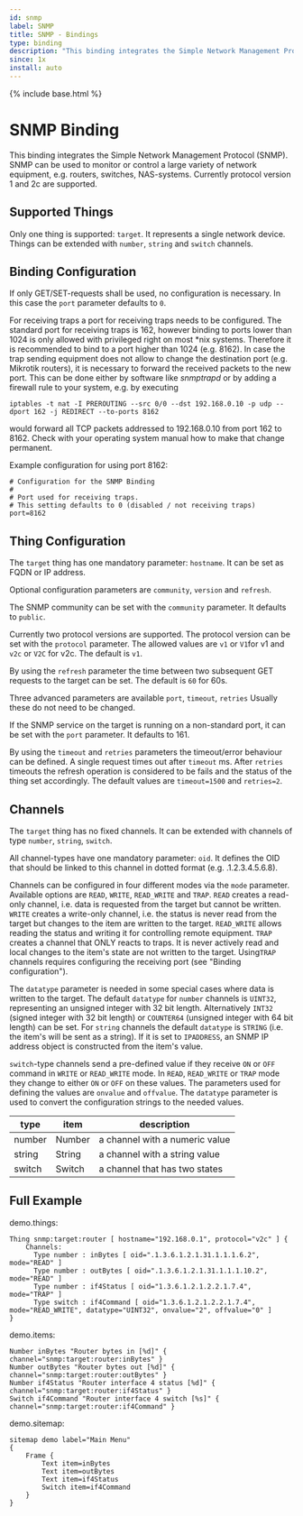 ```yaml
---
id: snmp
label: SNMP
title: SNMP - Bindings
type: binding
description: "This binding integrates the Simple Network Management Protocol (SNMP)."
since: 1x
install: auto
---
```


<!-- Attention authors: Do not edit directly. Please add your changes to the appropriate source repository -->

{% include base.html %}

# SNMP Binding

This binding integrates the Simple Network Management Protocol (SNMP).
SNMP can be used to monitor or control a large variety of network equipment, e.g. routers, switches, NAS-systems.
Currently protocol version 1 and 2c are supported.

## Supported Things

Only one thing is supported: `target`.
It represents a single network device. 
Things can be extended with `number`, `string` and `switch` channels.

## Binding Configuration

If only GET/SET-requests shall be used, no configuration is necessary.
In this case the `port` parameter defaults to `0`.

For receiving traps a port for receiving traps needs to be configured.
The standard port for receiving traps is 162, however binding to ports lower than 1024 is only allowed with privileged right on most *nix systems.
Therefore it is recommended to bind to a port higher than 1024 (e.g. 8162).
In case the trap sending equipment does not allow to change the destination port (e.g. Mikrotik routers), it is necessary to forward the received packets to the new port.
This can be done either by software like _snmptrapd_ or by adding a firewall rule to your system, e.g. by executing

```
iptables -t nat -I PREROUTING --src 0/0 --dst 192.168.0.10 -p udp --dport 162 -j REDIRECT --to-ports 8162
```

would forward all TCP packets addressed to 192.168.0.10 from port 162 to 8162. 
Check with your operating system manual how to make that change permanent. 

Example configuration for using port 8162:

```
# Configuration for the SNMP Binding
#
# Port used for receiving traps.
# This setting defaults to 0 (disabled / not receiving traps)
port=8162

```

## Thing Configuration

The `target` thing has one mandatory parameter: `hostname`.
It can be set as FQDN or IP address. 

Optional configuration parameters are `community`, `version` and `refresh`.

The SNMP community can be set with the `community` parameter.
It defaults to `public`.

Currently two protocol versions are supported.
The protocol version can be set with the `protocol` parameter.
The allowed values are `v1` or `V1`for v1 and `v2c` or `V2C` for v2c.
The default is `v1`.

By using the `refresh` parameter the time between two subsequent GET requests to the target can be set.
The default is `60` for 60s.


Three advanced parameters are available `port`, `timeout`, `retries`
Usually these do not need to be changed.

If the SNMP service on the target is running on a non-standard port, it can be set with the `port` parameter.
It defaults to 161.

By using the `timeout` and `retries` parameters the timeout/error behaviour can be defined.
A single request times out after `timeout` ms.
After `retries` timeouts the refresh operation is considered to be fails and the status of the thing set accordingly.
The default values are `timeout=1500` and `retries=2`.

## Channels

The `target` thing has no fixed channels.
It can be extended with channels of type `number`, `string`, `switch`.

All channel-types have one mandatory parameter: `oid`.
It defines the OID that should be linked to this channel in dotted format (e.g. .1.2.3.4.5.6.8).

Channels can be configured in four different modes via the `mode` parameter.
Available options are `READ`, `WRITE`, `READ_WRITE` and `TRAP`.
`READ` creates a read-only channel, i.e. data is requested from the target but cannot be written.
`WRITE` creates a write-only channel, i.e. the status is never read from the target but changes to the item are written to the target.
`READ_WRITE` allows reading the status and writing it for controlling remote equipment.
`TRAP` creates a channel that ONLY reacts to traps.
It is never actively read and local changes to the item's state are not written to the target.
Using`TRAP` channels requires configuring the receiving port (see "Binding configuration").

The `datatype` parameter is needed in some special cases where data is written to the target.
The default `datatype` for `number` channels is `UINT32`, representing an unsigned integer with 32 bit length.
Alternatively `INT32` (signed integer with 32 bit length) or `COUNTER64` (unsigned integer with 64 bit length) can be set.
For `string` channels the default `datatype` is `STRING` (i.e. the item's will be sent as a string).
If it is set to `IPADDRESS`, an SNMP IP address object is constructed from the item's value.

`switch`-type channels send a pre-defined value if they receive `ON` or `OFF` command in `WRITE` or `READ_WRITE` mode.
In `READ`, `READ_WRITE` or `TRAP` mode they change to either `ON` or `OFF` on these values.
The parameters used for defining the values are `onvalue` and `offvalue`.
The `datatype` parameter is used to convert the configuration strings to the needed values.

| type     | item   | description                     |
|----------|--------|---------------------------------|
| number   | Number | a channel with a numeric value  |
| string   | String | a channel with a string value   |
| switch   | Switch | a channel that has two states   |

## Full Example

demo.things:

```
Thing snmp:target:router [ hostname="192.168.0.1", protocol="v2c" ] {
    Channels:
      Type number : inBytes [ oid=".1.3.6.1.2.1.31.1.1.1.6.2", mode="READ" ]
      Type number : outBytes [ oid=".1.3.6.1.2.1.31.1.1.1.10.2", mode="READ" ]
      Type number : if4Status [ oid="1.3.6.1.2.1.2.2.1.7.4", mode="TRAP" ]
      Type switch : if4Command [ oid="1.3.6.1.2.1.2.2.1.7.4", mode="READ_WRITE", datatype="UINT32", onvalue="2", offvalue="0" ]
}
```

demo.items:

```
Number inBytes "Router bytes in [%d]" { channel="snmp:target:router:inBytes" }
Number outBytes "Router bytes out [%d]" { channel="snmp:target:router:outBytes" }
Number if4Status "Router interface 4 status [%d]" { channel="snmp:target:router:if4Status" }
Switch if4Command "Router interface 4 switch [%s]" { channel="snmp:target:router:if4Command" }
```

demo.sitemap:

```
sitemap demo label="Main Menu"
{
    Frame {
        Text item=inBytes
        Text item=outBytes
        Text item=if4Status
        Switch item=if4Command
    }
}
```